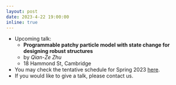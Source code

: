 ```yaml
---
layout: post
date: 2023-4-22 19:00:00
inline: true
---
```


- Upcoming talk:
  - **Programmable patchy particle model with state change for designing robust structures**
  - by *Qian-Ze Zhu*
  - 18 Hammond St, Cambridge
- You may check the tentative schedule for Spring 2023 [here](https://docs.google.com/spreadsheets/d/1JMghsoa93FFSqsloE4z_SP1rIs2ugggSCiP-hldbLe8/edit?usp=sharing).
- If you would like to give a talk, please contact us.

<!--
layout: post
date: 2022-12-3 19:00:00
inline: true

- Invited talk by Professor Norman Yao!
  - *Introduction to Time Crystals*
  - Please RSVP [here](https://forms.gle/PE3utKMcF4kwtHLt5) -->
